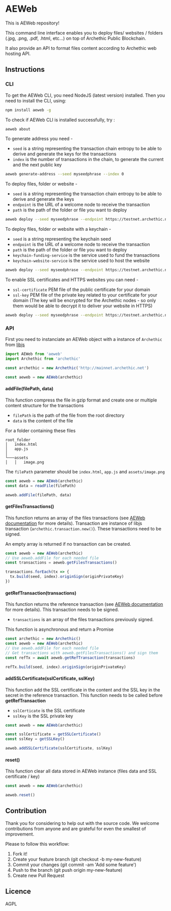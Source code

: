 # AEWeb

This is AEWeb repository!

This command line interface enables you to deploy files/ websites / folders (.jpg, .png, .pdf, .html, etc...) on top of Archethic Public Blockchain.

It also provide an API to format files content according to Archethic web hosting API.

## Instructions

### CLI

To get the AEWeb CLI, you need NodeJS (latest version) installed. Then you need to install the CLI, using:

```bash
npm install aeweb -g
```

To check if AEWeb CLI is installed successfully, try :

```bash
aeweb about
```

To generate address you need -

- `seed` is a string representing the transaction chain entropy to be able to derive and generate the keys for the transactions
- `index` is the number of transactions in the chain, to generate the current and the next public key

```bash
aeweb generate-address --seed myseedphrase --index 0
```

To deploy files, folder or website -

- `seed` is a string representing the transaction chain entropy to be able to derive and generate the keys
- `endpoint` is the URL of a welcome node to receive the transaction
- `path` is the path of the folder or file you want to deploy

```bash
aeweb deploy --seed myseedphrase --endpoint https://testnet.archethic.net --path ./website
```

To deploy files, folder or website with a keychain -

- `seed` is a string representing the keychain seed
- `endpoint` is the URL of a welcome node to receive the transaction
- `path` is the path of the folder or file you want to deploy
- `keychain-funding-service` is the service used to fund the transactions
- `keychain-website-service` is the service used to host the website

```bash
aeweb deploy --seed myseedphrase --endpoint https://testnet.archethic.net --path ./website --keychain-funding-service "archethic-wallet-ALICE" --keychain-website-service website1
```

To enable SSL certificates and HTTPS websites you can need -

- `ssl-certificate` PEM file of the public certificate for your domain
- `ssl-key` PEM file of the private key related to your certificate for your domain (The key will be encrypted for the Archethic nodes - so only them would be able to decrypt it to deliver your website in HTTPS)

```bash
aeweb deploy --seed myseedphrase --endpoint https://testnet.archethic.net --path ./website --ssl-certificate example-com-cert.pem --ssl-key example-com-key.pem
```

### API

First you need to instanciate an AEWeb object with a instance of `Archethic` from [libjs](https://github.com/archethic-foundation/libjs)

```js
import AEWeb from 'aeweb'
import Archethic from 'archethic'

const archethic = new Archethic('http://mainnet.archethic.net')

const aeweb = new AEWeb(archethic)
```

#### addFile(filePath, data)

This function compress the file in gzip format and create one or multiple content structure for the transactions

- `filePath` is the path of the file from the root directory
- `data` is the content of the file

For a folder containing these files
```
root_folder
│   index.html
│   app.js
│
└───assets
│   │   image.png
```
The `filePath` parameter should be `index.html`, `app.js` and `assets/image.png`

```js
const aeweb = new AEWeb(archethic)
const data = readFile(filePath)

aeweb.addFile(filePath, data)
```

#### getFilesTransactions()

This function returns an array of the files transactions (see [AEWeb documentation](https://archethic-foundation.github.io/archethic-docs/participate/aeweb/how-it-works) for more details). Transaction are instance of libjs transaction (`archethic.transaction.new()`). These transactions need to be signed.

An empty array is returned if no transaction can be created.

```js
const aeweb = new AEWeb(archethic)
// Use aeweb.addFile for each needed file
const transactions = aeweb.getFilesTransactions()

transactions.forEach(tx => {
  tx.build(seed, index).originSign(originPrivateKey)
})

```

#### getRefTransaction(transactions)

This function returns the reference transaction (see [AEWeb documentation](https://archethic-foundation.github.io/archethic-docs/participate/aeweb/how-it-works) for more details). This transaction needs to be signed.

- `transactions` is an array of the files transactions previously signed.

This function is asynchronous and return a Promise

```js
const archethic = new Archethic()
const aeweb = new AEWeb(archethic)
// Use aeweb.addFile for each needed file
// Get transactions with aeweb.getFilesTransactions() and sign them
const refTx = await aeweb.getRefTransaction(transactions)

refTx.build(seed, index).originSign(originPrivateKey)
```

#### addSSLCertificate(sslCertificate, sslKey)

This function add the SSL certificate in the content and the SSL key in the secret in the reference transaction. This function needs to be called before **getRefTransaction**

- `sslCerticate` is the SSL certificate
- `sslKey` is the SSL private key

```js
const aeweb = new AEWeb(archethic)

const sslCertificate = getSSLCertificate()
const sslKey = getSSLKey()

aeweb.addSSLCertificate(sslCertificate, sslKey)
```

#### reset()

This function clear all data stored in AEWeb instance (files data and SSL certificate / key)

```js
const aeweb = new AEWeb(archethic)

aeweb.reset()
```

## Contribution

Thank you for considering to help out with the source code.
We welcome contributions from anyone and are grateful for even the smallest of improvement.

Please to follow this workflow:

1. Fork it!
2. Create your feature branch (git checkout -b my-new-feature)
3. Commit your changes (git commit -am 'Add some feature')
4. Push to the branch (git push origin my-new-feature)
5. Create new Pull Request

## Licence

AGPL
